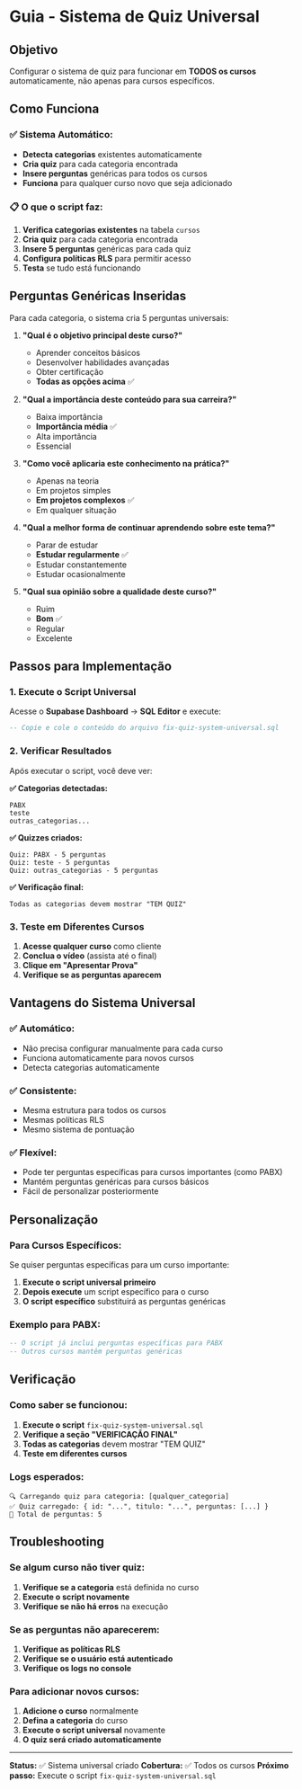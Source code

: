 # Guia - Sistema de Quiz Universal

## Objetivo

Configurar o sistema de quiz para funcionar em **TODOS os cursos** automaticamente, não apenas para cursos específicos.

## Como Funciona

### ✅ **Sistema Automático:**
- **Detecta categorias** existentes automaticamente
- **Cria quiz** para cada categoria encontrada
- **Insere perguntas** genéricas para todos os cursos
- **Funciona** para qualquer curso novo que seja adicionado

### 📋 **O que o script faz:**

1. **Verifica categorias existentes** na tabela `cursos`
2. **Cria quiz** para cada categoria encontrada
3. **Insere 5 perguntas** genéricas para cada quiz
4. **Configura políticas RLS** para permitir acesso
5. **Testa** se tudo está funcionando

## Perguntas Genéricas Inseridas

Para cada categoria, o sistema cria 5 perguntas universais:

1. **"Qual é o objetivo principal deste curso?"**
   - Aprender conceitos básicos
   - Desenvolver habilidades avançadas
   - Obter certificação
   - **Todas as opções acima** ✅

2. **"Qual a importância deste conteúdo para sua carreira?"**
   - Baixa importância
   - **Importância média** ✅
   - Alta importância
   - Essencial

3. **"Como você aplicaria este conhecimento na prática?"**
   - Apenas na teoria
   - Em projetos simples
   - **Em projetos complexos** ✅
   - Em qualquer situação

4. **"Qual a melhor forma de continuar aprendendo sobre este tema?"**
   - Parar de estudar
   - **Estudar regularmente** ✅
   - Estudar constantemente
   - Estudar ocasionalmente

5. **"Qual sua opinião sobre a qualidade deste curso?"**
   - Ruim
   - **Bom** ✅
   - Regular
   - Excelente

## Passos para Implementação

### 1. Execute o Script Universal

Acesse o **Supabase Dashboard** → **SQL Editor** e execute:

```sql
-- Copie e cole o conteúdo do arquivo fix-quiz-system-universal.sql
```

### 2. Verificar Resultados

Após executar o script, você deve ver:

**✅ Categorias detectadas:**
```
PABX
teste
outras_categorias...
```

**✅ Quizzes criados:**
```
Quiz: PABX - 5 perguntas
Quiz: teste - 5 perguntas
Quiz: outras_categorias - 5 perguntas
```

**✅ Verificação final:**
```
Todas as categorias devem mostrar "TEM QUIZ"
```

### 3. Teste em Diferentes Cursos

1. **Acesse qualquer curso** como cliente
2. **Conclua o vídeo** (assista até o final)
3. **Clique em "Apresentar Prova"**
4. **Verifique se as perguntas aparecem**

## Vantagens do Sistema Universal

### ✅ **Automático:**
- Não precisa configurar manualmente para cada curso
- Funciona automaticamente para novos cursos
- Detecta categorias automaticamente

### ✅ **Consistente:**
- Mesma estrutura para todos os cursos
- Mesmas políticas RLS
- Mesmo sistema de pontuação

### ✅ **Flexível:**
- Pode ter perguntas específicas para cursos importantes (como PABX)
- Mantém perguntas genéricas para cursos básicos
- Fácil de personalizar posteriormente

## Personalização

### Para Cursos Específicos:
Se quiser perguntas específicas para um curso importante:

1. **Execute o script universal primeiro**
2. **Depois execute** um script específico para o curso
3. **O script específico** substituirá as perguntas genéricas

### Exemplo para PABX:
```sql
-- O script já inclui perguntas específicas para PABX
-- Outros cursos mantêm perguntas genéricas
```

## Verificação

### Como saber se funcionou:

1. **Execute o script** `fix-quiz-system-universal.sql`
2. **Verifique a seção "VERIFICAÇÃO FINAL"**
3. **Todas as categorias** devem mostrar "TEM QUIZ"
4. **Teste em diferentes cursos**

### Logs esperados:
```
🔍 Carregando quiz para categoria: [qualquer_categoria]
✅ Quiz carregado: { id: "...", titulo: "...", perguntas: [...] }
📝 Total de perguntas: 5
```

## Troubleshooting

### Se algum curso não tiver quiz:
1. **Verifique se a categoria** está definida no curso
2. **Execute o script novamente**
3. **Verifique se não há erros** na execução

### Se as perguntas não aparecerem:
1. **Verifique as políticas RLS**
2. **Verifique se o usuário está autenticado**
3. **Verifique os logs no console**

### Para adicionar novos cursos:
1. **Adicione o curso** normalmente
2. **Defina a categoria** do curso
3. **Execute o script universal** novamente
4. **O quiz será criado automaticamente**

---

**Status:** ✅ Sistema universal criado
**Cobertura:** ✅ Todos os cursos
**Próximo passo:** Execute o script `fix-quiz-system-universal.sql` 